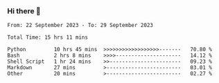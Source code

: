 ### Hi there 👋

<!--
**ututono/ututono** is a ✨ _special_ ✨ repository because its `README.md` (this file) appears on your GitHub profile.

Here are some ideas to get you started:

- 🔭 I’m currently working on ...
- 🌱 I’m currently learning ...
- 👯 I’m looking to collaborate on ...
- 🤔 I’m looking for help with ...
- 💬 Ask me about ...
- 📫 How to reach me: ...
- 😄 Pronouns: ...
- ⚡ Fun fact: ...
-->



<!--START_SECTION:waka-->

```text
From: 22 September 2023 - To: 29 September 2023

Total Time: 15 hrs 11 mins

Python         10 hrs 45 mins  >>>>>>>>>>>>>>>>>>-------   70.80 %
Bash           2 hrs 8 mins    >>>>---------------------   14.12 %
Shell Script   1 hr 24 mins    >>-----------------------   09.23 %
Markdown       27 mins         >------------------------   03.01 %
Other          20 mins         >------------------------   02.27 %
```

<!--END_SECTION:waka-->
